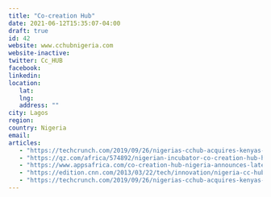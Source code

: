 ```yaml
---
title: "Co-creation Hub"
date: 2021-06-12T15:35:07-04:00
draft: true
id: 42
website: www.cchubnigeria.com
website-inactive: 
twitter: Cc_HUB
facebook: 
linkedin: 
location: 
   lat: 
   lng: 
   address: ""
city: Lagos
region: 
country: Nigeria
email: 
articles:
   - "https://techcrunch.com/2019/09/26/nigerias-cchub-acquires-kenyas-ihub-to-create-mega-africa-incubator/"
   - "https://qz.com/africa/574892/nigerian-incubator-co-creation-hub-has-launched-a-5-million-investment-fund/"
   - "https://www.appsafrica.com/co-creation-hub-nigeria-announces-latest-incubation-cohort/"
   - "https://edition.cnn.com/2013/03/22/tech/innovation/nigeria-cc-hub/index.html"
   - "https://techcrunch.com/2019/09/26/nigerias-cchub-acquires-kenyas-ihub-to-create-mega-africa-incubator/"
---
```


